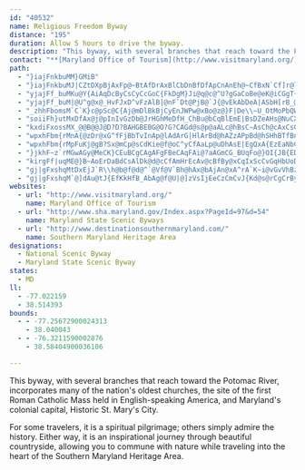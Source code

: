 ```yaml
---
id: "40532"
name: Religious Freedom Byway
distance: "195"
duration: Allow 5 hours to drive the byway.
description: "This byway, with several branches that reach toward the Potomac River, incorporates many of the nation's oldest churches, the site of the first Roman Catholic Mass held in English-speaking America, and Maryland's colonial capital, Historic St. Mary's City."
contact: "**[Maryland Office of Tourism](http://www.visitmaryland.org/)**                   \r\n217 East Redwood Street                                 \r\nBaltimore,MD 21202                    \r\n1-866-639-3526 or                             \r\n1-866-MDWelcome"
path:
  - "}iajFnkbuMM}GMiB"
  - "}iajFnkbuMJ|CZtDXpBjAxFp@~BtAfDrAxBlCbDnBfDfApCnAnEh@~CfBxN`Cf]r@lHnAdJjCzKfLx`@`M|j@|AjFtA~CvFtHxIlK~DrEtAzApB~A~@l@bDdAdPrBfElAxC|A`CbBxAvApBlCrA~BbClGjZr`ArCrGxBzDfHxKhBlEhAhEp@jE`@`GHlESrFW~CkGnd@o@xDsBzSwB~WcDfWiDdZcAnHsAtNK~CBzCZrHd@xDf@`CzBxIb@xBNbCHxDdApJlBhNl@lCf@~A`AxBhDzGjArCRt@F|@G`Ai@`Eu@vBiC~CcEtDgGdC}A~@iA~@sBhCo@jAyAzDcA~C_@jC_@vQOdBmCtHsCpFoAzCsBfGsAxF}@bGU`HyAtNnBrBvAn@nB@pH_@lEEhDa@pDq@lGeCjHaC~BSnNKxDSbDm@pGcBlD{AxEgDjG_F^Jt@lBrBdIhAbC|BdD`FrFjPtJvElB`KjCxAz@h@j@Xj@^lAF`AArBy@jLAlAJfD@TDn@ZvCNnAdBbG^jA|@rBbUpZd@~@lFtNfBrDrClE|Yja@jMnMvCfDrGfGnM~HxBfBbBlBzB~EzAfBnElBvB|AhB`Cd@~@bA~DfC@`MdAfD@lEe@rHyB|EaA|CQxBBzD`@vNpE`B^~CXhEKpAM~Bk@hSyFrCyApDkCx@iAf@_BPeA^{HZmDrAsIhAyFdBgGlB{ENeAEaBSqB_CsRgCmH_@_COgDUoPJeBX{BvHea@n@qE\\mAlBeCdGoGfFkD\\Yn@_A~AiDhJmVvHyTf@cAfBgBhBg@jL}Bxa@qL|Cq@t@E|BDhTlC~BJh@A`j@hpBz~@veDlAlHV~CJnCBlE[pJsPv{Ao@hEo@fC}@bC{@fB}AxBqKpMyQ`V}PbTuQhVeLbN}FrG{CjEqC`DyBxB_RnOiAhAqFdEcBfB_EdDwAxAuKxI{BzB{H`GgKnI_FhDiCz@uBXcCDmCSc@Mey@sJ_^yEcc@gFekAcOeF_@sCEoCJwHz@kn@tIwFj@aMdBcFx@clC~\\wE\\}CCoBPqGgAuMwGwQwGsOmGoUgIyq@cXuPaF_DkA_DaB{BkBqCmCgCmDkBsDgXus@cDpBkChAmAPkHBqEKgAKqDy@eFyAiCeBmGsH}BuBqG{DkDqC}A{CwBmGaBeE}AgFi@gDWkFW_NDeC\\eBdF{MjIuUd@{CHyAA_DMcBiAeFeOqe@{Km_@sFuPcUwu@qEgNmEiO_ByE}A{CoB}CsB{BmC_C}EsCuCgA{g@cM{CsAwA}@sDgDgCqD}AwCoIgTmBoDcCqDy@_AmUcQgHuEcIeDuHyBmCaA_EoBgCaBgEmDiFgGaFaJwCgIeAgEgDeSwGec@_CyN}Kot@EOgBiLmBaMkByLkB{Lo@mDq@kDaCaJEgANm@^k@fKaKvDsEzAaC|MoXdM_QdC}D`AaC|@yEp@aJb@sCx@sCjBeDdBiBtBwAdCaAlAWtDSjSg@bCYjBm@lBqAhC{C`AeBfCqGvBmDlA_B~DuDdFaDpr@e^fCgB^]rBsChBaDlUyp@z@{CZkB\\gCDqAHwIEoTI_BkAyH]sCcKkaB]mHwE_v@EeDDaAb@sD|Eq@xCMhMeCnFQvE\\fDMfI`@|BEbCU~C_AbDe@jGuCpAk@r@Uh@Ob@Qd@M~CeA`@OhAe@p@_@fAi@r@a@lBiBlCiCRU`@o@fAsB|@mAnCeBpBuBrEwDtBsAhAa@zCeBn@e@lAe@dE{@pHc@vBm@~BaAdA}@`D}CbBqAx@_AnE_I|\\{P"
  - "yjajFf_buMKu@Y{AiAqDcByCsCyCcGoC{FkDgM}Ji@q@c@^U?gGaCoBe@eK@iCGgT{BqLiAcBGu@DcBl@mGzDoJ|FoBn@M@s@DuBD}FRoFPG?k@AqEJmHl@a@FaBA}Fm@yNz@_F?gDEiAg@gCeCmGiIkDaF{B_E}DsJ}BmEuBaCmBsAsCaBHWn@a@d@u@XiAXsD^gJdAyLASw@o@_@IKCKIIWCGAGEAI@CDCFCb@"
  - "yjajFf_buM|@U^g@x@_HvFJxD^vFzAlB|@nF`Dt@PjB@`J{@vEkAbDeA|ASbH[rB_@lTgJhCk@nTmDvAK|AFbG|@dS`CtKbAxAB~@Gj@StCaDxAsCr@yDV_@v@^bBbChAvAtElEjFxFzEnDjB~CrB`BxEjDjBv@v@NjCUjCEzHRxOlDxDrD`CfDdCjAfBfGd@~@j@r@fA^d@?rC_ALMrDcYTeFR}IIeDS{CiA{KEyAHkF^aHCaFyCsk@ByANs@R_@h@q@p@a@rAShEYfCq@fGyBrEsCfDsCvIiLh@yBNaDWcYKkEtFNlFKnF[vEi@fJoBfF}AlF{BvEeC`ImFlImHld@_b@vIxC~A^|BF`H[rBXbCnA`MfIrBdAxAV`C@bH_@hDB`KdBnPvEfGrA~`@pAvFXxAp@jNtOfC`CnAp@hBt@pBd@vNjCrRrElHc@`MoFdAYp@In@Jd@^j@LVBp@QbCaCjAyA~@sBbBgGnEaGp@e@Jm@x@_Bb@]h@OlD@hIg@iDw|AiAi]B{KJuBh@mGvCoR"
  - "_zhhFbomsM`C`K}c@pSc@C{Aj@mDlBkBjCyEnJWPw@xBo@z@}F|De\\~U_OtMoPbQWViAZqAAcTyAgPsAwAg@_SqJ_OwEgSqN_BOeA^qHzEcExDgAxAaBrEg@t@eAx@s\\nU_h@r]iAp@_AR}f@aCiAMu@w@]u@eU_l@aEpCyT|MqAdAuCtEm@rAcFzN{A`FgAdFuBbMq@rCqPtp@uBxHuH|O}BlDkOnPmBlA}HpDmA~@_A~@gBzCeDhIqB~DsCdEwIvKmGxKyC~DqCrA_B^_e@tEuKv@iUT}CR_LjBaBPmDKmSsCsH_@iLY}CW_FgBaN{B{H_CkHqC_As@iIuJ{CmEsAmCwDmJyF{HmB{EaCuHu@wAyB{BsVcT}EkEcCmDgEcJk@iAiAuAeIeGeQkQ}AkBeBgB}BsCUc@CMAMAc@Ei@Iu@GMGEGASB[^ULwSvWqDfHsAhEi@~C[dDO`D?vCJvDh@dFvFd`@h@bIHxEErFOjEq@hI[zBu@xD}@dD}B`GuBrE}BfE_E~EyM|LaLfJqJdHwEzCex@jg@at@xc@}FzDsCrDiAdBmDbKoSjeAgEvSiSlfAu@fIc@rKExGLpHv@tM`@bDpAbIjJpg@t@rFh@`IH`GItH[fFe@pEmAtGcCvI{GnPsi@dpAiAhDcCdJ{A`Iq@lE[zCm@tJO|FEbKb@nYThJXfGx@tItAfIj@fCnBpH|Lxa@dN~`@fDxItAzC|BhEhCrDbApAbFfFbCzCbAbBlAbCxAvEh@lCjAnKdIeAtFg@rLQ?~LOhJlJlHfFjCvDbA`EJxI{ApC_@fN}@|@H"
  - "soiiFh}utMxDfAx@j@pInIvGzDb@JrHGhMeDfH_ChBu@bCqBlEmE|BsDZeAHs@NuCXeBn@sBz@_B|@eA~MuKnCmBfCkApI{BlN_GjG{BnI_CfOyFf@[`@[h@g@~@{@xKcLbW}Z|BeBjAk@rA[tBK`A?|HlArB?vCg@hAk@tBaBfAqA|GcKn@}Ab@eBTaBN{BNoONcEh@wDx@qD~@eC|BcEjBwBzD{C|AgAdCqAlCs@`BKnDJhR~BlCK|Bm@`Ai@~AmAra@m]|DwD~@sAxAcD`GyMbBmEx@gD|Ge]h@mEx@yNDaE[{F?sE^cLJyAd@kCv@{BdAmBdOmQlAkA~BsAlCo@~@IzG\\dCQnKgChCy@|@k@nByArR}VtB_C|AgAbCeA`IoB~Ak@`FyCrBeBtBsBzEmH~AsB~AiA|Aq@nB]jCBrLrCrBN`BCd[yCrGy@dCe@hBs@~AcAbAaArAwB|DcItCeFfC{DfC{E~@_Dl@uDh@eCxAeD|F{JrJaMjB{ClAgD~H_[rBmGbCeFlBmDpl@DjBW~@m@r@eAvCcIxAeDlAaC`EkGpCmDrAgAxAy@|CaAbAKjCCjCXZXrIpDzGfD"
  - "kxdiFxossMX_@@B@@J@D?D?BAHGBEBG@O?G?CAGd@s@p@aALc@hBsC~AsCh@cAxCsGxCkIvEkQlBiGxEwM|DgJlF{KpE}H|DcGvCyDjBmB`FuDxFeCnc@aP`H_DbCyAfFuDnDgDbCkCr]ge@jOiTnPcUbDmF|BuErA_DvWsr@pB_FDMBIHODEXw@lBiEh@aBn@_DfDcXd@{CxAoH|BqJp@yBxGwO|@{FLgCEeDgDc_@GoC@sB|Bwb@b@oFpAmLhAgGfGiSv@iFT_E?_COoFMwA[uIHmCTcCvImi@r@uCbDsI~IwSjD{GvFmJdNaLlAsArTe_@~A_D"
  - "wpxhFbm{rMnA{@zDr@xG^fFjBbTvInAp@lAdArG|HlArBd@hAZzAPpBd@hSHhBTfBnDdMl@`BlAvA~@f@~@Rt`@tGvBn@~@b@nBtAv@t@lI~J|BtBhStN~P`L|@z@p@tAd@|A`DbVNpBxAr^\\rAt@~AjBjBnG`Ed@RrCl@~n@rIzAj@hCrAvAjAbDrDhBlAjNfFvBl@`BRfB?hAMx@YrDsB"
  - "wpxhFbm{rMpFuKj@gB?Sx@mCp@sCdKie@f@oC^yCfAaLp@uDhAsE|EgQxA{EzEaNbCuHtNtB~CAxBQpCBNLnEr@fMxCv@gG`@sBq@QWBc@H]D_@@?iBImAOw@Wg@y@g@aFw@p@{IpEe]Cw@LIHyATwAb@y@TUvE{El@o@F[bEkGpDaHzAkDlDiJlB_ElBeC~A{A|AkAzO{GxCgAndAkf@nMaF~N{EhMsHtEmD|CmD|FyJnA{Al@_AtPcOfSiTrIaKnC_EfCiE`IoPlCcHtAoGtFm_@t@gFh@yGNmFDmF_@m^DcERyB^iC|XmrA^eCr@iHx@aLBeDI{Co@iMSmHGuQLmNDgE`@oKdDme@B{Fc@uLo@{L"
  - "}jkhF~z`rMGwAGy@MeCK}CEuBCgCAgAFgFBeCAqFAi@?aAGmCG_BUqFo@}OI{JB{EDqB^yFpH_n@LY~@mJBWTwBD_At@uHRsBf@oFZ_Dn@gGXiCFe@nAsHlBsIr@kCnAgD`IuPpJeTx@gC|BsJdAsCvB_ExDmG~CwFpAcDpAcE`@_BZkCJiCG_Dy@aODmD^gCxMkf@~@aFXeDnBag@rBcz@NqB^mDfCoMhEcRz@iCzAyBtBsAvNkG|IeChEm@ta@iEvDWbC?vF^ba@lGpJlAtEPzIWrAFz@TjD`BpKlGbB~AfE`FdBrArCl@|BHxBU`DcArByAj@u@nAiB~@aCdc@ayAtAmEpAmD|@sBhCgEnMiQbCqCzCkCvCsBz`@qT`PcJhFeEvHiIjBeB"
  - "kirgFf|uqME@}B~AoErDaBdCsAlDk@d@cCfAmHrEcAv@cBfBy@xCqIxScCvGqHbUoDtI{F`McCtH{@zAcMlNoTbSgCrCgKnM{@d@cOdBe@P{DbDwJfMuO|SwAxCiCfJ_BfDqGlJiDfE}A~AcDtC}FdEsUxJ}BhA_CrAqEjEeAlA_Yx_@}o@l}@yA|AsA~@cBx@iDv@wBFyBMmDaAkBiAmA_AeDkDwA}A{FgGuB_C}CaFsAyCuRwq@sAmDaBcDmBmCaAaA_BqAwCiBoEyA}Dk@mCE}Or@eEQsDs@gHiCcC]wABwBXaKlEm@NcDV{BYo@QkRgI{DmAqKuCyDu@kCU{BEmDFwDj@wFlAkSlFcc@lKidArZcD^cTX_CTgBZ_Bj@oBdAyRtLmBr@cBRyFAOJILIx@"
  - "gj|gFxshqMtDxEjJ`R\\h@b@f@d@^`@Vf@V`Bh@hAx@bAjAn@xA^rA`K~i@vGvVhBzFjI|[x@fCT~BB`D"
  - "gj|gFxshqM`@]dAu@tJ{EfKkHfB_AbAg@f@U|@]zVsIjEeCzCmCvJ{Kd@s@rCgCrByAfCsAhEwAfDm@lIs@rEk@|Bg@xCmAjBeAfByAvAyApGgIlCaC~\\aVhJgGnBu@hBe@jCYrKk@|BY|By@rU{O|K_GJCx@]l@W~Bo@h@U^Cl@KbNqDxBcAxBiBbGgHfAaArIgFvCgAhGqAjYyEpDUjACjLd@xAPdItAnQlBzCGtB]jAa@lBeAdC{BvQuTrIiM|BsBhB_AvBe@fBMbQKdBWhA[jBy@~AmAlAqAfGiIbAwBlHya@h@_CnAaDzBaE`FuKf@mA~AeGNy@B_Cs@mJx@YfUsE`e@eU`As@x@qAd@mAZcH`Ag_@Fg@FYHSNWNQNMNIrMwEbLgF~@SrC?xQxAlB?nC]lu@sU`AEj@FfO~Eb@JfBI"
websites:
  - url: "http://www.visitmaryland.org/"
    name: Maryland Office of Tourism
  - url: "http://www.sha.maryland.gov/Index.aspx?PageId=97&d=54"
    name: Maryland State Scenic Byways
  - url: "http://www.destinationsouthernmaryland.com/"
    name: Southern Maryland Heritage Area
designations:
  - National Scenic Byway
  - Maryland State Scenic Byway
states:
  - MD
ll:
  - -77.022159
  - 38.514393
bounds:
  - - -77.25672900024313
    - 38.040043
  - - -76.3211590002876
    - 38.58404900036106

---
```


This byway, with several branches that reach toward the Potomac River, incorporates many of the nation's oldest churches, the site of the first Roman Catholic Mass held in English-speaking America, and Maryland's colonial capital, Historic St. Mary's City.

For some travelers, it is a spiritual pilgrimage; others simply admire the history. Either way, it is an inspirational journey through beautiful countryside, allowing you to commune with nature while traveling into the heart of the Southern Maryland Heritage Area.

